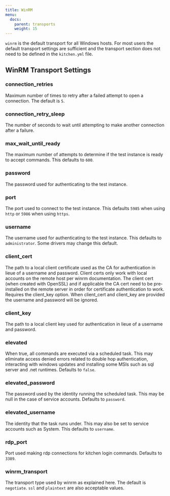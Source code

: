 ```yaml
---
title: WinRM
menu:
  docs:
    parent: transports
    weight: 15
---
```


`winrm` is the default transport for all Windows hosts. For most users the default transport settings are sufficient and the transport section does not need to be defined in the `kitchen.yml` file.

## WinRM Transport Settings

### connection_retries

Maximum number of times to retry after a failed attempt to open a connection. The default is `5`.

### connection_retry_sleep

The number of seconds to wait until attempting to make another connection after a failure.

### max_wait_until_ready

The maximum number of attempts to determine if the test instance is ready to accept commands. This defaults to `600`.

### password

The password used for authenticating to the test instance.

### port

The port used to connect to the test instance. This defaults `5985` when using `http` or `5986` when using `https`.

### username

The username used for authenticating to the test instance. This defaults to `administrator`. Some drivers may change this default.

### client_cert

The path to a local client certificate used as the CA for authentication in lieue of a username and password. Client certs only work with local accounts on the remote host per winrm documentation. The client cert (when created with OpenSSL) and if applicable the CA cert need to be pre-installed on the remote server in order for certificate authentication to work. Requires the client_key option. When client_cert and client_key are provided the username and password will be ignored.

### client_key

The path to a local client key used for authentication in lieue of a username and password.

### elevated

When true, all commands are executed via a scheduled task. This may eliminate access denied errors related to double hop authentication, interacting with windows updates and installing some MSIs such as sql server and .net runtimes. Defaults to `false`.

### elevated_password

The password used by the identity running the scheduled task. This may be null in the case of service accounts. Defaults to `password`.

### elevated_username

The identity that the task runs under. This may also be set to service accounts such as System. This defaults to `username`.

### rdp_port

Port used making rdp connections for kitchen login commands. Defaults to `3389`.

### winrm_transport

The transport type used by winrm as explained here. The default is `negotiate`. `ssl` and `plaintext` are also acceptable values.
